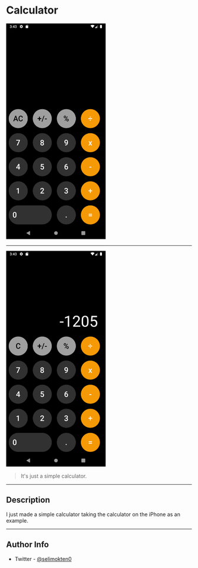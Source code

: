 # Calculator

<img src="screenshots/Screenshot_1.png" width="270" height="585" >

---

<img src="screenshots/Screenshot_2.png" width="270" height="585" >

> It's just a simple calculator.


---

## Description

I just made a simple calculator taking the calculator on the iPhone as an example.

---

## Author Info

- Twitter - [@selimokten0](https://twitter.com/selimokten0)
